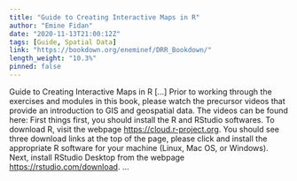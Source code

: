```yaml
---
title: "Guide to Creating Interactive Maps in R"
author: "Emine Fidan"
date: "2020-11-13T21:00:12Z"
tags: [Guide, Spatial Data]
link: "https://bookdown.org/eneminef/DRR_Bookdown/"
length_weight: "10.3%"
pinned: false
---
```


Guide to Creating Interactive Maps in R [...] Prior to working through the exercises and modules in this book, please watch the precursor videos that provide an introduction to GIS and geospatial data. The videos can be found here: First things first, you should install the R and RStudio softwares. To download R, visit the webpage https://cloud.r-project.org. You should see three download links at the top of the page, please click and install the appropriate R software for your machine (Linux, Mac OS, or Windows). Next, install RStudio Desktop from the webpage https://rstudio.com/download. ...
